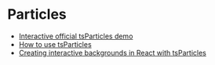 # Particles

- [Interactive official tsParticles demo](https://particles.js.org/samples/index.html#snow)
- [How to use tsParticles](https://dev.to/matteobruni/how-to-use-tsparticles-52k)
- [Creating interactive backgrounds in React with tsParticles](https://blog.logrocket.com/creating-interactive-backgrounds-react-tsparticles/)